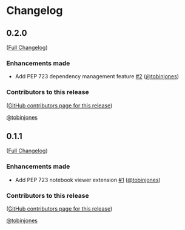 # Changelog

<!-- <START NEW CHANGELOG ENTRY> -->

## 0.2.0

([Full Changelog](https://github.com/tobinjones/pep723widget/compare/v0.1.1...dd854987272762275fcec317af71fc145506e960))

### Enhancements made

- Add PEP 723 dependency management feature [#2](https://github.com/tobinjones/pep723widget/pull/2) ([@tobinjones](https://github.com/tobinjones))

### Contributors to this release

([GitHub contributors page for this release](https://github.com/tobinjones/pep723widget/graphs/contributors?from=2025-07-14&to=2025-07-15&type=c))

[@tobinjones](https://github.com/search?q=repo%3Atobinjones%2Fpep723widget+involves%3Atobinjones+updated%3A2025-07-14..2025-07-15&type=Issues)

<!-- <END NEW CHANGELOG ENTRY> -->

## 0.1.1

([Full Changelog](https://github.com/tobinjones/pep723widget/compare/35f1bc40396d194b3a5b77d54b47eba1ffef1b8e...a5fe55959fd089acfeba716cec577bbe9f50871b))

### Enhancements made

- Add PEP 723 notebook viewer extension [#1](https://github.com/tobinjones/pep723widget/pull/1) ([@tobinjones](https://github.com/tobinjones))

### Contributors to this release

([GitHub contributors page for this release](https://github.com/tobinjones/pep723widget/graphs/contributors?from=2025-07-14&to=2025-07-14&type=c))

[@tobinjones](https://github.com/search?q=repo%3Atobinjones%2Fpep723widget+involves%3Atobinjones+updated%3A2025-07-14..2025-07-14&type=Issues)
